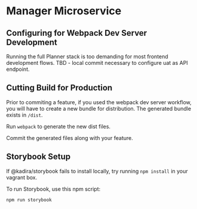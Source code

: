 # Manager Microservice

## Configuring for Webpack Dev Server Development

Running the full Planner  stack is too demanding for most frontend development flows.
TBD - local commit necessary to configure uat as API endpoint.

## Cutting Build for Production

Prior to commiting a feature, if you used the webpack dev server workflow, you will have to create a new bundle for distribution. The generated bundle exists in `/dist`.

Run `webpack` to generate the new dist files.

Commit the generated files along with your feature.

## Storybook Setup

If @kadira/storybook fails to install locally, try running `npm install` in your vagrant box.

To run Storybook, use this npm script:

`npm run storybook` 
